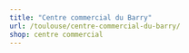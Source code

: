 ```yaml
---
title: "Centre commercial du Barry"
url: /toulouse/centre-commercial-du-barry/
shop: centre commercial
---
```

